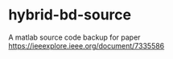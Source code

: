 # hybrid-bd-source

A matlab source code backup for paper <https://ieeexplore.ieee.org/document/7335586>
